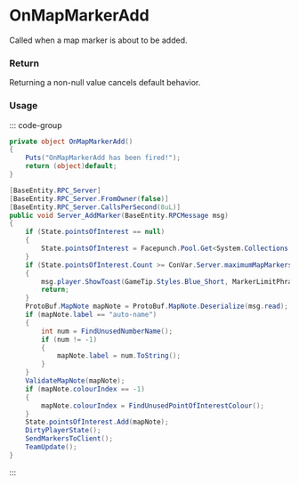 # OnMapMarkerAdd
<Badge type="info" text="Player"/><Badge type="danger" text="Carbon Compatible"/><Badge type="warning" text="Oxide Compatible"/>
Called when a map marker is about to be added.

### Return
Returning a non-null value cancels default behavior.

### Usage
::: code-group
```csharp [Example]
private object OnMapMarkerAdd()
{
	Puts("OnMapMarkerAdd has been fired!");
	return (object)default;
}
```
```csharp [Source — Assembly-CSharp @ BasePlayer]
[BaseEntity.RPC_Server]
[BaseEntity.RPC_Server.FromOwner(false)]
[BaseEntity.RPC_Server.CallsPerSecond(8uL)]
public void Server_AddMarker(BaseEntity.RPCMessage msg)
{
	if (State.pointsOfInterest == null)
	{
		State.pointsOfInterest = Facepunch.Pool.Get<System.Collections.Generic.List<ProtoBuf.MapNote>>();
	}
	if (State.pointsOfInterest.Count >= ConVar.Server.maximumMapMarkers)
	{
		msg.player.ShowToast(GameTip.Styles.Blue_Short, MarkerLimitPhrase, false, ConVar.Server.maximumMapMarkers.ToString());
		return;
	}
	ProtoBuf.MapNote mapNote = ProtoBuf.MapNote.Deserialize(msg.read);
	if (mapNote.label == "auto-name")
	{
		int num = FindUnusedNumberName();
		if (num != -1)
		{
			mapNote.label = num.ToString();
		}
	}
	ValidateMapNote(mapNote);
	if (mapNote.colourIndex == -1)
	{
		mapNote.colourIndex = FindUnusedPointOfInterestColour();
	}
	State.pointsOfInterest.Add(mapNote);
	DirtyPlayerState();
	SendMarkersToClient();
	TeamUpdate();
}

```
:::

